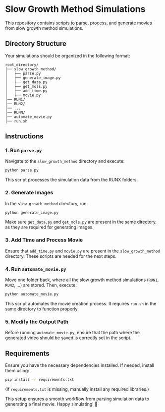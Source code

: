 # Slow Growth Method Simulations

This repository contains scripts to parse, process, and generate movies from slow growth method simulations.

## Directory Structure

Your simulations should be organized in the following format:

```
root_directory/
│── slow_growth_method/
│   ├── parse.py
│   ├── generate_image.py
│   ├── get_data.py
│   ├── get_mols.py
│   ├── add_time.py
│   ├── movie.py
│── RUN1/
│── RUN2/
│── ...
│── RUNN/
│── automate_movie.py
│── run.sh
```

## Instructions

### 1. Run `parse.py`  
Navigate to the `slow_growth_method` directory and execute:

```bash
python parse.py
```

This script processes the simulation data from the RUNX folders.

### 2. Generate Images

In the `slow_growth_method` directory, run:

```bash
python generate_image.py
```

Make sure `get_data.py` and `get_mols.py` are present in the same directory, as they are required for generating images.

### 3. Add Time and Process Movie

Ensure that `add_time.py` and `movie.py` are present in the `slow_growth_method` directory. These scripts are needed for the next steps.

### 4. Run `automate_movie.py`

Move one folder back, where all the slow growth method simulations (`RUN1`, `RUN2`, ...) are stored. Then, execute:

```bash
python automate_movie.py
```

This script automates the movie creation process. It requires `run.sh` in the same directory to function properly.

### 5. Modify the Output Path

Before running `automate_movie.py`, ensure that the path where the generated video should be saved is correctly set in the script.

## Requirements

Ensure you have the necessary dependencies installed. If needed, install them using:

```bash
pip install -r requirements.txt
```

(If `requirements.txt` is missing, manually install any required libraries.)

This setup ensures a smooth workflow from parsing simulation data to generating a final movie. Happy simulating! 🚀

